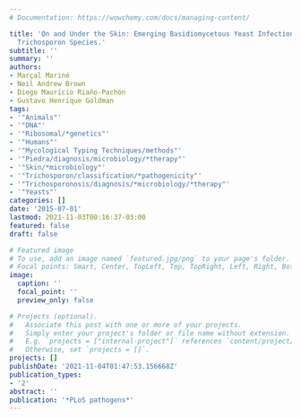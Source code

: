 ```yaml
---
# Documentation: https://wowchemy.com/docs/managing-content/

title: 'On and Under the Skin: Emerging Basidiomycetous Yeast Infections Caused by
  Trichosporon Species.'
subtitle: ''
summary: ''
authors:
- Marçal Mariné
- Neil Andrew Brown
- Diego Mauricio Riaño-Pachón
- Gustavo Henrique Goldman
tags:
- '"Animals"'
- '"DNA"'
- '"Ribosomal/*genetics"'
- '"Humans"'
- '"Mycological Typing Techniques/methods"'
- '"Piedra/diagnosis/microbiology/*therapy"'
- '"Skin/*microbiology"'
- '"Trichosporon/classification/*pathogenicity"'
- '"Trichosporonosis/diagnosis/*microbiology/*therapy"'
- '"Yeasts"'
categories: []
date: '2015-07-01'
lastmod: 2021-11-03T00:16:37-03:00
featured: false
draft: false

# Featured image
# To use, add an image named `featured.jpg/png` to your page's folder.
# Focal points: Smart, Center, TopLeft, Top, TopRight, Left, Right, BottomLeft, Bottom, BottomRight.
image:
  caption: ''
  focal_point: ''
  preview_only: false

# Projects (optional).
#   Associate this post with one or more of your projects.
#   Simply enter your project's folder or file name without extension.
#   E.g. `projects = ["internal-project"]` references `content/project/deep-learning/index.md`.
#   Otherwise, set `projects = []`.
projects: []
publishDate: '2021-11-04T01:47:53.156668Z'
publication_types:
- '2'
abstract: ''
publication: '*PLoS pathogens*'
---
```

